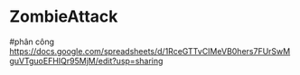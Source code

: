 # ZombieAttack

#phân công https://docs.google.com/spreadsheets/d/1RceGTTvCIMeVB0hers7FUrSwMguVTguoEFHIQr95MjM/edit?usp=sharing
